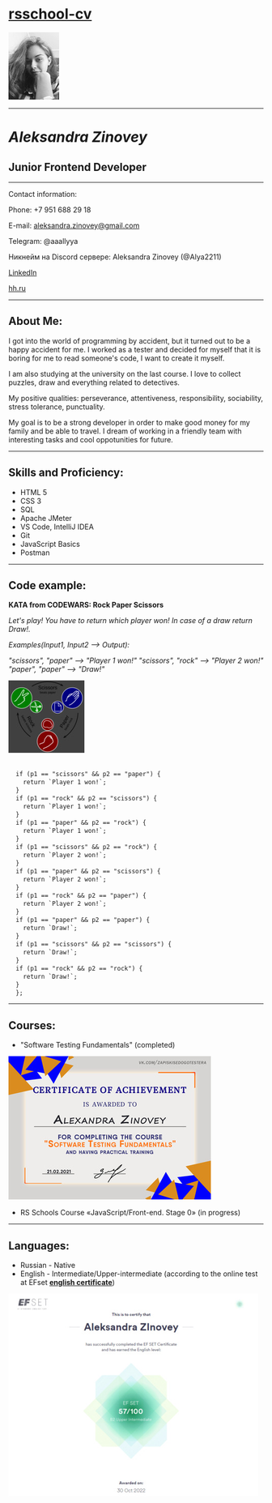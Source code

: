 # [__rsschool-cv__](https://app.rs.school/ "aleksandrazinovey.github.io/rsschool-cv/cv#junior-frontend-developer")

![My photo](/images/imgonline-com-ua-Resize-Cnxz05U2YqYa.jpg  "Подпись")

* * *

# ___Aleksandra Zinovey___

## Junior Frontend Developer

* * *

Contact information:

Phone: +7 951 688 29 18

E-mail: aleksandra.zinovey@gmail.com

Telegram: @aaallyya

Никнейм на Discord сервере: Aleksandra Zinovey (@Alya2211)

[LinkedIn](https://www.linkedin.com/in/aleksandra-zinovey/ "https://www.linkedin.com/in/aleksandra-zinovey/")

[hh.ru](https://spb.hh.ru/resume/f909b32aff03eff7a80039ed1f536977516473 "https://spb.hh.ru/resume/f909b32aff03eff7a80039ed1f536977516473")

* * *

## About Me:

I got into the world of programming by accident, but it turned out to be a happy accident for me. I worked as a tester and decided for myself that it is boring for me to read someone's code, I want to create it myself. 

I am also studying at the university on the last course. I love to collect puzzles, draw and everything related to detectives. 

My positive qualities: perseverance, attentiveness, responsibility, sociability, stress tolerance, punctuality. 

My goal is to be a strong developer in order to make good money for my family and be able to travel. I dream of working in a friendly team with interesting tasks and cool oppotunities for future.

* * *

## Skills and Proficiency:

- HTML 5
- CSS 3
- SQL
- Apache JMeter
- VS Code, IntelliJ IDEA
- Git
- JavaScript Basics
- Postman

* * *

## Code example:

__KATA from CODEWARS: Rock Paper Scissors__

*Let's play! You have to return which player won! In case of a draw return Draw!.*

*Examples(Input1, Input2 --> Output):*

*"scissors", "paper" --> "Player 1 won!"
"scissors", "rock" --> "Player 2 won!"
"paper", "paper" --> "Draw!"*

![Kata photo](/images/imgonline-com-ua-Resize-oojmBWkegSg1O.jpg  "Подпись")

```const rps = (p1, p2) => {

  if (p1 == "scissors" && p2 == "paper") {
    return `Player 1 won!`;
  }
  if (p1 == "rock" && p2 == "scissors") {
    return `Player 1 won!`;
  }
  if (p1 == "paper" && p2 == "rock") {
    return `Player 1 won!`;
  }
  if (p1 == "scissors" && p2 == "rock") {
    return `Player 2 won!`;
  }
  if (p1 == "paper" && p2 == "scissors") {
    return `Player 2 won!`;
  }
  if (p1 == "rock" && p2 == "paper") {
    return `Player 2 won!`;
  }
  if (p1 == "paper" && p2 == "paper") {
    return `Draw!`;
  }
  if (p1 == "scissors" && p2 == "scissors") {
    return `Draw!`;
  }
  if (p1 == "rock" && p2 == "rock") {
    return `Draw!`;
  }
  };
```

* * *

## Courses:

- "Software Testing Fundamentals" (completed)

![certificate photo](/images/imgonline-com-ua-Resize-IE8oOy7unRY.jpg  "Подпись")

- RS Schools Course «JavaScript/Front-end. Stage 0» (in progress)

* * *

## Languages:
- Russian - Native
- English - Intermediate/Upper-intermediate (according to the online test at EFset [__english certificate__](https://www.efset.org/cert/YKszuR "https://www.efset.org/cert/YKszuR"))

![certificate photo](/images/imgonline-com-ua-Resize-vZL7yZPB0JPa.jpg  "Подпись")
